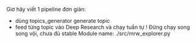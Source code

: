 Giơ hãy viết 1 pipeline đơn giản:
- dùng topics_generator generate topic
- feed từng topic vào Deep Research và chạy tuần tự ! 
Đừng chạy song song vội, chưa đủ stable
Module name: ./src/mrw_explorer.py 